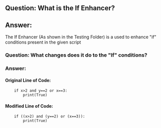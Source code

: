 ## Question: What is the If Enhancer?

## Answer:

The If Enhancer (As shown in the Testing Folder) is a used to enhance "if" conditions
		present in the given script

### Question: What changes does it do to the "If" conditions?

### Answer:

#### Original Line of Code:

```	
	if x>2 and y==2 or x==3:
		print(True)
```

#### Modified Line of Code:

```	
	if ((x>2) and (y==2) or (x==3)):
		print(True)
```
